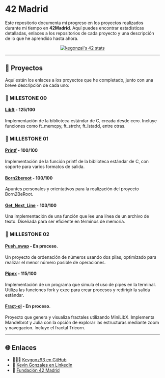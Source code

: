 # 42 Madrid

Este repositorio documenta mi progreso en los proyectos realizados durante mi tiempo en **42Madrid**. Aquí puedes encontrar estadísticas detalladas, enlaces a los repositorios de cada proyecto y una descripción de lo que he aprendido hasta ahora.
<p align="center">
    <a href="https://github.com/oakoudad/badge42"><img src="https://badge.mediaplus.ma/black/kegonzal?1337Badge=off&UM6P=off" alt="kegonzal's 42 stats" /></a>
</p>

---

## 🚀 Proyectos

Aquí están los enlaces a los proyectos que he completado, junto con una breve descripción de cada uno:

### 🎯 MILESTONE 00
#### [Libft](https://github.com/Kevgonz93/libft) - 125/100

Implementación de la biblioteca estándar de C, creada desde cero. Incluye funciones como ft_memcpy, ft_strchr, ft_lstadd, entre otras.

### 🎯 MILLESTONE 01
#### [Printf](https://github.com/Kevgonz93/printf) - 100/100

Implementación de la función printf de la biblioteca estándar de C, con soporte para varios formatos de salida.

#### [Born2beroot](https://github.com/Kevgonz93/born2beroot) - 100/100

Apuntes personales y orientativos para la realización del proyecto Born2BeRoot.

#### [Get_Next_Line](https://github.com/Kevgonz93/get_next_line) - 103/100

Una implementación de una función que lee una línea de un archivo de texto. Diseñada para ser eficiente en términos de memoria.

### 🎯 MILLESTONE 02
#### [Push_swap](https://github.com/Kevgonz93/push_swap) - En proceso.

Un proyecto de ordenación de números usando dos pilas, optimizado para realizar el menor número posible de operaciones.

#### [Pipex](https://github.com/Kevgonz93/pipex) - 115/100

Implementación de un programa que simula el uso de pipes en la terminal. Utiliza las funciones fork y exec para crear procesos y redirigir la salida estándar.

#### [Fract-ol](https://github.com/Kevgonz93/fract-ol) - En proceso.

Proyecto que genera y visualiza fractales utilizando MiniLibX. Implementa Mandelbrot y Julia con la opción de explorar las estructuras mediante zoom y navegacion. Incluye el fractal Tricorn.

---

## 🌐 Enlaces

- 👨🏾‍💻 [Kevgonz93 en GitHub](https://github.com/Kevgonz93)
- 💼 [Kevin Gonzales en LinkedIn](https://www.linkedin.com/in/kevgonzdeveloper)
- 📝 [Fundación 42 Madrid](https://www.42madrid.com)
